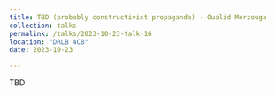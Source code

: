 ```yaml
---
title: TBD (probably constructivist propaganda) - Oualid Merzouga
collection: talks
permalink: /talks/2023-10-23-talk-16
location: "DRLB 4C8"
date: 2023-10-23

---
```


TBD
